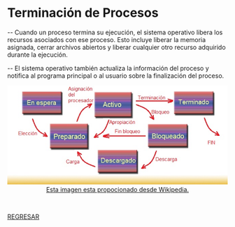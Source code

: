 # Terminación de Procesos

-- Cuando un proceso termina su ejecución, el sistema operativo libera los recursos asociados con ese proceso. Esto incluye liberar la memoria asignada, cerrar archivos abiertos y liberar cualquier otro recurso adquirido durante la ejecución.

-- El sistema operativo también actualiza la información del proceso y notifica al programa principal o al usuario sobre la finalización del proceso.

<p align="center">
  <a href="https://1984.lsi.us.es/wiki-ssoo/index.php/Estados_de_los_procesos">
  <img src="./imagenes/terminacion_de_procesos.jpg" alt="Esta imagen esta propocionado desde Wikipedia">
  <br>
Esta imagen esta propocionado desde Wikipedia.
</p>
<br>

[REGRESAR](../README.md)
